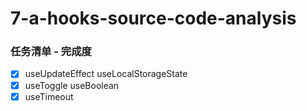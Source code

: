 # 7-a-hooks-source-code-analysis

### 任务清单 - 完成度

- [x] useUpdateEffect useLocalStorageState
- [x] useToggle useBoolean
- [x] useTimeout
